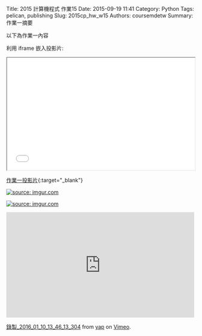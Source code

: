 Title: 2015 計算機程式 作業15
Date: 2015-09-19 11:41
Category: Python
Tags: pelican, publishing
Slug: 2015cp_hw_w15
Authors: coursemdetw
Summary: 作業一摘要

以下為作業一內容

利用 iframe 嵌入投影片:

<iframe src="40423136_cp_w15_p.html" width="500" height="300"></iframe>

[作業一投影片](40423136_cp_w15_p.html){:target="_blank"}

<a href="http://imgur.com/f7JfTiC"><img src="http://i.imgur.com/f7JfTiC.png" title="source: imgur.com" /></a>

<a href="http://imgur.com/VBwOXPD"><img src="http://i.imgur.com/VBwOXPD.png" title="source: imgur.com" /></a>
  


<iframe src="https://player.vimeo.com/video/151276493" width="500" height="281" frameborder="0" webkitallowfullscreen mozallowfullscreen allowfullscreen></iframe> <p><a href="https://vimeo.com/151276493">錄製_2016_01_10_13_46_13_304</a> from <a href="https://vimeo.com/user45104858">yap</a> on <a href="https://vimeo.com">Vimeo</a>.</p>